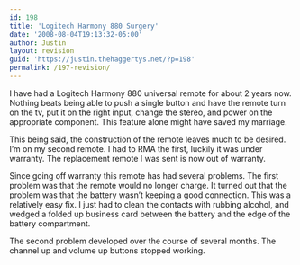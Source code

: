 ```yaml
---
id: 198
title: 'Logitech Harmony 880 Surgery'
date: '2008-08-04T19:13:32-05:00'
author: Justin
layout: revision
guid: 'https://justin.thehaggertys.net/?p=198'
permalink: /197-revision/
---
```


I have had a Logitech Harmony 880 universal remote for about 2 years now. Nothing beats being able to push a single button and have the remote turn on the tv, put it on the right input, change the stereo, and power on the appropriate component. This feature alone might have saved my marriage.

This being said, the construction of the remote leaves much to be desired. I’m on my second remote. I had to RMA the first, luckily it was under warranty. The replacement remote I was sent is now out of warranty.

Since going off warranty this remote has had several problems. The first problem was that the remote would no longer charge. It turned out that the problem was that the battery wasn’t keeping a good connection. This was a relatively easy fix. I just had to clean the contacts with rubbing alcohol, and wedged a folded up business card between the battery and the edge of the battery compartment.

The second problem developed over the course of several months. The channel up and volume up buttons stopped working.